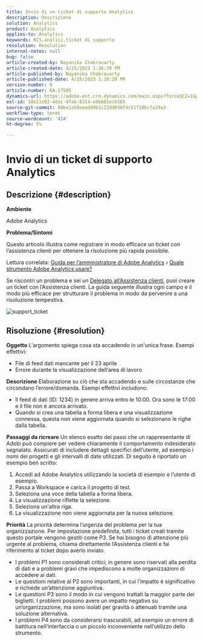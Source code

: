 ```yaml
---
title: Invio di un ticket di supporto Analytics
description: Descrizione
solution: Analytics
product: Analytics
applies-to: Analytics
keywords: KCS,analisi,ticket di supporto
resolution: Resolution
internal-notes: null
bug: false
article-created-by: Nayanika Chakravarty
article-created-date: 4/25/2023 1:36:39 PM
article-published-by: Nayanika Chakravarty
article-published-date: 4/25/2023 1:38:20 PM
version-number: 9
article-number: KA-17505
dynamics-url: https://adobe-ent.crm.dynamics.com/main.aspx?forceUCI=1&pagetype=entityrecord&etn=knowledgearticle&id=f8213a2e-6ee3-ed11-a7c7-6045bd006793
exl-id: 10e21e02-4dac-4fab-8314-e9b601ecb565
source-git-commit: 80be1a59aeadd9b1c22dd038f4c51728bcfa29a3
workflow-type: tm+mt
source-wordcount: '414'
ht-degree: 5%

---
```


# Invio di un ticket di supporto Analytics

## Descrizione {#description}


<b>Ambiente</b>

Adobe Analytics

<b>Problema/Sintomi</b>

Questo articolo illustra come registrare in modo efficace un ticket con l’assistenza clienti per ottenere la risoluzione più rapida possibile.

Lettura correlata: [Guida per l’amministratore di Adobe Analytics](https://experienceleague.adobe.com/docs/analytics/admin/home.html?lang=it) › [Quale strumento Adobe Analytics usare?](https://experienceleague.adobe.com/docs/analytics/admin/admin-overview/which-analytics-tool.html?lang=it)

Se riscontri un problema e sei un [Delegato all’Assistenza clienti](https://helpx.adobe.com/experience-cloud/supported-users.html), puoi creare un ticket con l’Assistenza clienti. La guida seguente illustra ogni campo e il modo più efficace per strutturare il problema in modo da pervenire a una risoluzione tempestiva.

![support_ticket](https://helpx.adobe.com/content/dam/help/en/analytics/kb/submitting-an-analytics-support-ticket/jcr:content/main-pars/image/support_ticket.png "support_ticket")


## Risoluzione {#resolution}

<b>Oggetto</b>
L&#39;argomento spiega cosa sta accadendo in un&#39;unica frase. Esempi effettivi:

- File di feed dati mancante per il 23 aprile
- Errore durante la visualizzazione dell’area di lavoro

<b>Descrizione</b>
Elaborazione su ciò che sta accadendo e sulle circostanze che circondano l’errore/domanda. Esempi effettivi includono:

- Il feed di dati (ID: 1234) in genere arriva entro le 10:00. Ora sono le 17:00 e il file non è ancora arrivato.
- Quando si crea una tabella a forma libera e una visualizzazione connessa, questa non viene aggiornata quando si selezionano le righe dalla tabella.

<b>Passaggi da ricreare</b>
Un elenco esatto dei passi che un rappresentante di Adobi può compiere per vedere chiaramente il comportamento indesiderato segnalato. Assicurati di includere dettagli specifici dell’utente, ad esempio i nomi dei progetti e gli intervalli di date utilizzati. Di seguito è riportato un esempio ben scritto:

1. Accedi ad Adobe Analytics utilizzando la società di esempio e l’utente di esempio.
2. Passa a Workspace e carica il progetto di test.
3. Seleziona una voce della tabella a forma libera.
4. La visualizzazione riflette la selezione.
5. Seleziona un&#39;altra riga.
6. La visualizzazione non viene aggiornata per la nuova selezione.

<b>Priorità</b>
La priorità determina l’urgenza del problema per la tua organizzazione. Per impostazione predefinita, tutti i ticket creati tramite questo portale vengono gestiti come P3. Se hai bisogno di attenzione più urgente al problema, chiama direttamente l’Assistenza clienti e fai riferimento al ticket dopo averlo inviato.

- I problemi P1 sono considerati critici; in genere sono riservati alla perdita di dati e a problemi gravi che impediscono a molte organizzazioni di accedere ai dati.
- Le questioni relative al P2 sono importanti, in cui l’impatto è significativo e richiede un’attenzione aggiuntiva.
- Le questioni P3 sono il modo in cui vengono trattati la maggior parte dei biglietti. I problemi possono avere un impatto negativo su un’organizzazione, ma sono isolati per gravità o attenuati tramite una soluzione alternativa.
- I problemi P4 sono da considerarsi trascurabili, ad esempio un errore di battitura nell’interfaccia o un piccolo inconveniente nell’utilizzo dello strumento.
